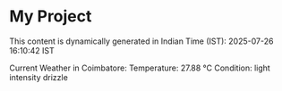 # My Project

This content is dynamically generated in Indian Time (IST): 2025-07-26 16:10:42 IST


Current Weather in Coimbatore:
Temperature: 27.88 °C
Condition: light intensity drizzle
